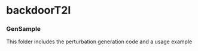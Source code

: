 # backdoorT2I

### GenSample
This folder includes the perturbation generation code and a usage example